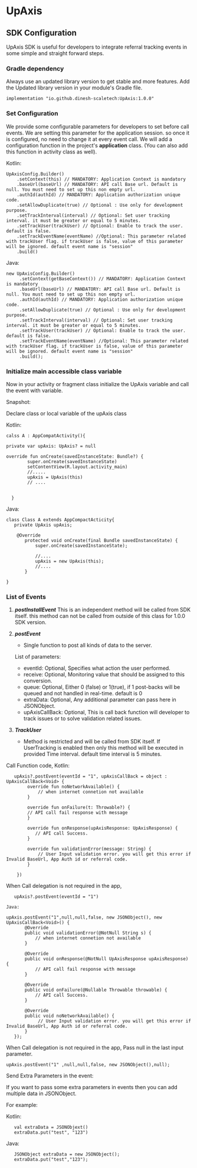 # UpAxis

## SDK Configuration

UpAxis SDK is useful for developers to integrate referral tracking events in some simple and straight forward steps.

### Gradle dependency

Always use an updated library version to get stable and more features. Add the Updated library version in your module's Gradle file.

```
implementation "io.github.dinesh-scaletech:UpAxis:1.0.0"
```

### Set Configuration

We provide some configurable parameters for developers to set before call events. We are setting this parameter for the application session. so once it is configured, no need to change it at every event call. We will add a configuration function in
the project's **application** class. (You can also add this function in activity class as well).

Kotlin:

```
UpAxisConfig.Builder()
    .setContext(this) // MANDATORY: Application Context is mandatory
    .baseUrl(baseUrl) // MANDATORY: API call Base url. Default is null. You must need to set up this non empty url.
    .authId(authId) // MANDATORY: Application authorization unique code.
    .setAllowDuplicate(true) // Optional : Use only for development purpose.
    .setTrackInterval(interval) // Optional: Set user tracking interval. it must be greater or equal to 5 minutes.
    .setTrackUser(trackUser) // Optional: Enable to track the user. default is false.
    .setTrackEventName(eventName) //Optional: This parameter related with trackUser flag. if trackUser is false, value of this parameter will be ignored. default event name is "session"
    .build()
```

Java:

```
new UpAxisConfig.Builder()
     .setContext(getBaseContext()) // MANDATORY: Application Context is mandatory
     .baseUrl(baseUrl) // MANDATORY: API call Base url. Default is null. You must need to set up this non empty url.
     .authId(authId) // MANDATORY: Application authorization unique code.
     .setAllowDuplicate(true) // Optional : Use only for development purpose.
     .setTrackInterval(interval) // Optional: Set user tracking interval. it must be greater or equal to 5 minutes.
     .setTrackUser(trackUser) // Optional: Enable to track the user. default is false.
     .setTrackEventName(eventName) //Optional: This parameter related with trackUser flag. if trackUser is false, value of this parameter will be ignored. default event name is "session"
     .build();
```

### Initialize main accessible class variable

Now in your activity or fragment class initialize the UpAxis variable and call the event with variable.

Snapshot:

Declare class or local variable of the upAxis class

Kotlin:

```
calss A : AppCompatActivity(){

private var upAxis: UpAxis? = null

override fun onCreate(savedInstanceState: Bundle?) {
        super.onCreate(savedInstanceState)
        setContentView(R.layout.activity_main)
        //.....
        upAxis = UpAxis(this)
        // ....


  }
```

Java:

```
class Class A extends AppCompactActicity{
   private UpAxis upAxis;

    @Override
       protected void onCreate(final Bundle savedInstanceState) {
           super.onCreate(savedInstanceState);

           //....
           upAxis = new UpAxis(this);
           //....
       }

}
```

### List of Events

1. ***postInstallEvent***
   This is an independent method will be called from SDK itself. this method can not be called from outside of this class for 1.0.0 SDK version.

2. ***postEvent***
    - Single function to post all kinds of data to the server.

   List of parameters:
    - eventId: Optional, Specifies what action the user performed.
    - receive: Optional, Monitoring value that should be assigned to this conversion.
    - queue: Optional, Either 0 (false) or 1(true), if 1 post-backs will be queued and not handled in real-time. default is 0
    - extraData: Optional, Any additional parameter can pass here in JSONObject.
    - upAxisCallBack: Optional, This is call back function will developer to track issues or to solve validation related issues.

3. ***TrackUser***
   - Method is restricted and will be called from SDK itself. If UserTracking is enabled then only this method will be executed in provided
     Time interval. default time interval is 5 minutes.


Call Function code, Kotlin:
   
```
   upAxis?.postEvent(eventId = "1", upAxisCallBack = object : UpAxisCallBack<Void> {
        override fun noNetworkAvailable() {
            // when internet connetion not available
        }

        override fun onFailure(t: Throwable?) {
        // API call fail response with message
        }

        override fun onResponse(upAxisResponse: UpAxisResponse) {
           // API call Success.
        }

        override fun validationError(message: String) {
            // User Input validation error. you will get this error if Invalid BaseUrl, App Auth id or referral code.
        }

    })
```

When Call delegation is not required in the app,

```
   upAxis?.postEvent(eventId = "1")
```
    Java:

```
upAxis.postEvent("1",null,null,false, new JSONObject(), new UpAxisCallBack<Void>() {
       @Override
       public void validationError(@NotNull String s) {
           // when internet connetion not available
       }

       @Override
       public void onResponse(@NotNull UpAxisResponse upAxisResponse) {
           // API call fail response with message
       }

       @Override
       public void onFailure(@Nullable Throwable throwable) {
           // API call Success.
       }

       @Override
       public void noNetworkAvailable() {
            // User Input validation error. you will get this error if Invalid BaseUrl, App Auth id or referral code.
       }
   });
```

When Call delegation is not required in the app, Pass null in the last input parameter.

   ```
   upAxis.postEvent("1" ,null,null,false, new JSONObject(),null);
   ```

Send Extra Parameters in the event:

If you want to pass some extra parameters in events then you can add multiple data in JSONObject.

For example:

Kotlin:

```
   val extraData = JSONObjext()
   extraData.put("test", "123")
```

Java:

```
   JSONObject extraData = new JSONObject();
   extraData.put("test","123");
```

